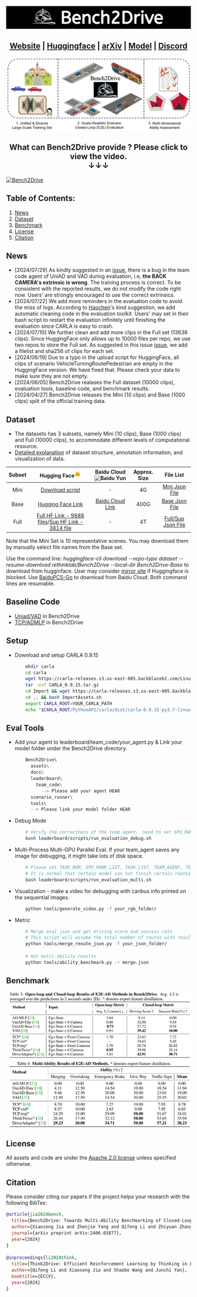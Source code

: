 
<h2 align="center">
  <img src='./assets/bench2drive.jpg'>
</h2>

<h2 align="center">
  <a href="https://thinklab-sjtu.github.io/Bench2Drive/">Website</a> |
  <a href="https://huggingface.co/datasets/rethinklab/Bench2Drive">Huggingface</a> |
  <a href="https://arxiv.org/abs/2406.03877">arXiv</a> |
  <a href="https://github.com/Thinklab-SJTU/Bench2DriveZoo">Model</a> |
  <a href="https://discord.gg/uZuU3JXVNV">Discord</a>
</h2>

![overview](./assets/overview.jpg)


<h2 align="center">
What can Bench2Drive provide ? <b>Please click to view the video.</b>
<br>
<b>&#x2193;&#x2193;&#x2193;</b>
</h2>

[![Bench2Drive](https://i.ytimg.com/vi/-osdzJJs2g0/maxresdefault.jpg)](https://www.youtube.com/watch?v=-osdzJJs2g0 "Bench2Drive")

#####
## Table of Contents: <a name="high"></a>
1. [News](#News)
2. [Dataset](#Dataset)
3. [Benchmark](#Benchmark)
4. [License](#license)
5. [Citation](#citation)

## News <a name="news"></a>
  - [2024/07/29] As kindly suggested in an [issue](https://github.com/Thinklab-SJTU/Bench2Drive/issues/36), there is a bug in the team code agent of UniAD and VAD during evaluation, i.e, **the BACK CAMERA's extrinsic is wrong**. The training process is correct. To be consistent with the reported results, we do not modify the code right now. Users' are strongly encouraged to use the correct extrinsics.
  - [2024/07/22] We add more reminders in the evaluation code to avoid the miss of logs. According to [Haochen](https://github.com/georgeliu233)'s kind suggestion, we add automatic cleaning code in the evaluation toolkit. Users' may set in their bash script to restart the evaluation infinitely until finishing the evaluation since CARLA is easy to crash.
  - [2024/07/10] We further clean and add more clips in the Full set (13638 clips). Since HuggingFace only allows up to 10000 files per repo, we use two repos to store the Full set. As suggested in this issue [issue](https://github.com/Thinklab-SJTU/Bench2Drive/issues/17), we add a filelist and sha256 of clips for each set.
  - [2024/06/19] Due to a typo in the upload script for HuggingFace, all clips of scenario VehicleTurningRoutePedestrian are empty in the HuggingFace version. We have fixed that. Please check your data to make sure they are not empty. 
  - [2024/06/05] Bench2Drive realases the Full dataset (10000 clips), evaluation tools, baseline code, and benchmark results.
  - [2024/04/27] Bench2Drive releases the Mini (10 clips) and Base (1000 clips) split of the official training data.

## Dataset <a name="dataset"></a>
  - The datasets has 3 subsets, namely Mini (10 clips), Base (1000 clips) and Full (10000 clips), to accommodate different levels of computational resource.
  - [Detailed explanation](docs/anno.md) of dataset structure, annotation information, and visualization of data.

| Subset  | Hugging Face<img src="./assets/hf-logo.png" alt="Hugging Face" width="18"/> | Baidu Cloud<img src="https://nd-static.bdstatic.com/m-static/v20-main/favicon-main.ico" alt="Baidu Yun" width="18"/> | Approx. Size | File List|
| :---: |  :---: | :---: | :---: | :---: |
| Mini |   [Download script](https://github.com/Thinklab-SJTU/Bench2Drive/blob/main/tools/download_mini.sh) |  - |  4G | [Mini Json File](./docs/bench2drive_mini_10.json) |
| Base |  [Hugging Face Link](https://huggingface.co/datasets/rethinklab/Bench2Drive) |  [Baidu Cloud Link](https://pan.baidu.com/s/1ZIL-MPhLbgdBYmHkHncn8Q?pwd=1234) |  400G |  [Base Json File](./docs/bench2drive_base_1000.json)|
| Full |  [Full HF Link - 9888 files](https://huggingface.co/datasets/rethinklab/Bench2Drive-Full)/[Sup HF Link - 3814 file](https://huggingface.co/datasets/rethinklab/Bench2Drive-Full-Sup)   | - | 4T | [Full/Sup Json File](./docs/bench2drive_full+sup_13638.json)|

Note that the Mini Set is 10 representative scenes. You may download them by manually select file names from the Base set.

Use the command line: *huggingface-cli download --repo-type dataset --resume-download rethinklab/Bench2Drive --local-dir Bench2Drive-Base* to download from hugginface. User may consider [mirror site](https://hf-mirror.com/) if Huggingface is blocked. Use [BaiduPCS-Go](https://github.com/qjfoidnh/BaiduPCS-Go) to download from Baidu Cloud. Both command lines are resumable.

## Baseline Code
  - [Uniad/VAD](https://github.com/Thinklab-SJTU/Bench2DriveZoo/tree/uniad/vad) in Bench2Drive
  - [TCP/ADMLP](https://github.com/Thinklab-SJTU/Bench2DriveZoo/tree/tcp/admlp) in Bench2Drive
## Setup
  - Download and setup CARLA 0.9.15
    ```bash
        mkdir carla
        cd carla
        wget https://carla-releases.s3.us-east-005.backblazeb2.com/Linux/CARLA_0.9.15.tar.gz
        tar -xvf CARLA_0.9.15.tar.gz
        cd Import && wget https://carla-releases.s3.us-east-005.backblazeb2.com/Linux/AdditionalMaps_0.9.15.tar.gz
        cd .. && bash ImportAssets.sh
        export CARLA_ROOT=YOUR_CARLA_PATH
        echo "$CARLA_ROOT/PythonAPI/carla/dist/carla-0.9.15-py3.7-linux-x86_64.egg" >> YOUR_CONDA_PATH/envs/YOUR_CONDA_ENV_NAME/lib/python3.7/site-packages/carla.pth # python 3.8 also works well, please set YOUR_CONDA_PATH and YOUR_CONDA_ENV_NAME
    ```

## Eval Tools
  - Add your agent to leaderboard/team_code/your_agent.py & Link your model folder under the Bench2Drive directory.
    ```bash
        Bench2Drive\ 
          assets\
          docs\
          leaderboard\
            team_code\
              --> Please add your agent HEAR
          scenario_runner\
          tools\
          --> Please link your model folder HEAR
    ```
  - Debug Mode
    ```bash
        # Verify the correctness of the team agent， need to set GPU_RANK, TEAM_AGENT, TEAM_CONFIG
        bash leaderboard/scripts/run_evaluation_debug.sh
    ```
  - Multi-Process Multi-GPU Parallel Eval. If your team_agent saves any image for debugging, it might take lots of disk space.
    ```bash
        # Please set TASK_NUM, GPU_RANK_LIST, TASK_LIST, TEAM_AGENT, TEAM_CONFIG, recommend GPU: Task(1:2).
        # It is normal that certain model can not finsih certain routes, no matter how many times we restart the evaluation. It should be treated as failing as it usually happens in the routes where agents behave badly.
        bash leaderboard/scripts/run_evaluation_multi.sh 
    ```
  - Visualization - make a video for debugging with canbus info printed on the sequential images.
    ```bash
        python tools/generate_video.py -f your_rgb_folder/
    ```
  - Metric
    ```bash
        # Merge eval json and get driving score and success rate
        # This script will assume the total number of routes with results is 220. If there is not enough, the missed ones will be treated as 0 score.
        python tools/merge_reoute_json.py -f your_json_folder/

        # Get multi-ability results
        python tools/ability_benchmark.py -r merge.json
    ```

## Benchmark <a name="benchmark"></a>

![benchmark](./assets/benchmark.jpg)

## License <a name="license"></a>

All assets and code are under the [Apache 2.0 license](./LICENSE) unless specified otherwise.

## Citation <a name="citation"></a>

Please consider citing our papers if the project helps your research with the following BibTex:

```bibtex
@article{jia2024bench,
  title={Bench2Drive: Towards Multi-Ability Benchmarking of Closed-Loop End-To-End Autonomous Driving},
  author={Xiaosong Jia and Zhenjie Yang and Qifeng Li and Zhiyuan Zhang and Junchi Yan},
  journal={arXiv preprint arXiv:2406.03877},
  year={2024}
}

@inproceedings{li2024think,
  title={Think2Drive: Efficient Reinforcement Learning by Thinking in Latent World Model for Quasi-Realistic Autonomous Driving (in CARLA-v2)},
  author={Qifeng Li and Xiaosong Jia and Shaobo Wang and Junchi Yan},
  booktitle={ECCV},
  year={2024}
}
```

